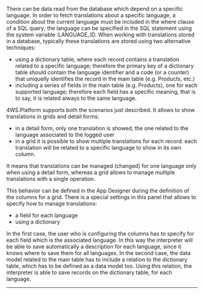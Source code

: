 There can be data read from the database which depend on a specific language. In order to fetch translations about a specific language, a condition about the current language must be included in the where clause of a SQL query; the language can be specified in the SQL statement using the system variable :LANGUAGE_ID.
When working with translations stored in a database, typically these translations are stored using two alternative techniques:

* using a dictionary table, where each record contains a translation related to a specific language; therefore the primary key of a dictionary table should contain the language identifier and a code (or a counter) that uniquelly identifies the record in the main table (e.g. Products, etc.)
* including a series of fields in the main table (e.g. Products), one for each supported language; therefore each field has a specific meaning, that is to say, it is related always to the same language.


4WS.Platform supports both the scenarios just described. It allows to show translations in grids and detail forms:

* in a detail form, only one translation is showed, the one related to the language associated to the logged user
* in a grid it is possible to show multiple translations for each record: each translation will be related to a specific language to show in its own column.

It means that translations can be managed (changed) for one language only when using a detail form, whereas a grid allows to manage multiple translations with a single operation.

This behavior can be defined in the App Designer during the definition of the columns for a grid.
There is a special settings in this panel that allows to specify how to manage translations:

* a field for each language
* using a dictionary

In the first case, the user who is configuring the columns has to specify for each field which is the associated language. In this way the interpreter will be able to save automatically a description for each language, since it knows where to save them for all languages.
In the second case, the data model related to the main table has to include a relation to the dictionary table, which has to be defined as a data model too. Using this relation, the interpreter is able to save records on the dictionary table, for each language.


                

---


